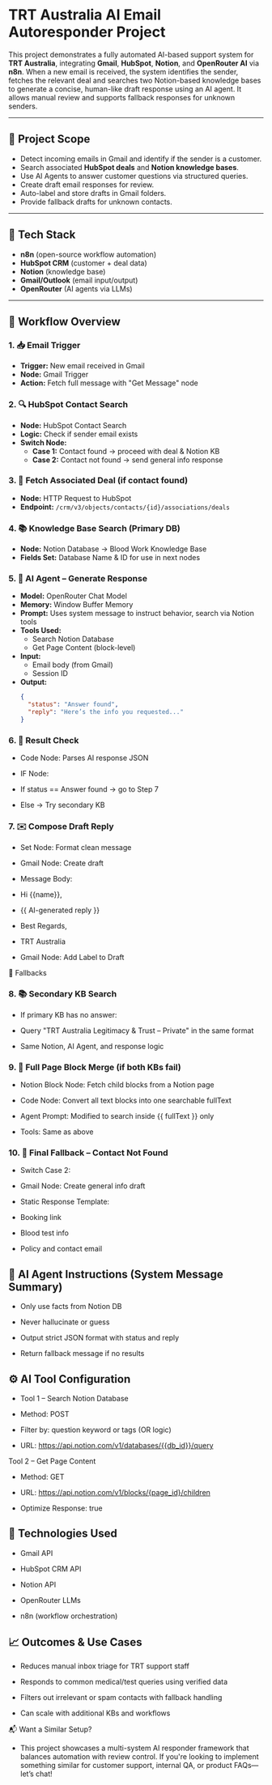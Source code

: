 # TRT Australia AI Email Autoresponder Project

This project demonstrates a fully automated AI-based support system for **TRT Australia**, integrating **Gmail**, **HubSpot**, **Notion**, and **OpenRouter AI** via **n8n**. When a new email is received, the system identifies the sender, fetches the relevant deal and searches two Notion-based knowledge bases to generate a concise, human-like draft response using an AI agent. It allows manual review and supports fallback responses for unknown senders.

---

## 🔧 Project Scope

- Detect incoming emails in Gmail and identify if the sender is a customer.
- Search associated **HubSpot deals** and **Notion knowledge bases**.
- Use AI Agents to answer customer questions via structured queries.
- Create draft email responses for review.
- Auto-label and store drafts in Gmail folders.
- Provide fallback drafts for unknown contacts.

---

## 🧩 Tech Stack

- **n8n** (open-source workflow automation)
- **HubSpot CRM** (customer + deal data)
- **Notion** (knowledge base)
- **Gmail/Outlook** (email input/output)
- **OpenRouter** (AI agents via LLMs)

---

## 🔁 Workflow Overview

### 1. 📥 Email Trigger
- **Trigger:** New email received in Gmail  
- **Node:** Gmail Trigger  
- **Action:** Fetch full message with "Get Message" node  

### 2. 🔍 HubSpot Contact Search
- **Node:** HubSpot Contact Search  
- **Logic:** Check if sender email exists  
- **Switch Node:**
  - **Case 1:** Contact found → proceed with deal & Notion KB  
  - **Case 2:** Contact not found → send general info response  

### 3. 🔗 Fetch Associated Deal (if contact found)
- **Node:** HTTP Request to HubSpot  
- **Endpoint:** `/crm/v3/objects/contacts/{id}/associations/deals`  

### 4. 📚 Knowledge Base Search (Primary DB)
- **Node:** Notion Database → Blood Work Knowledge Base  
- **Fields Set:** Database Name & ID for use in next nodes  

### 5. 🧠 AI Agent – Generate Response
- **Model:** OpenRouter Chat Model  
- **Memory:** Window Buffer Memory  
- **Prompt:** Uses system message to instruct behavior, search via Notion tools  
- **Tools Used:**
  - Search Notion Database  
  - Get Page Content (block-level)  
- **Input:**
  - Email body (from Gmail)  
  - Session ID  
- **Output:**
  ```json
  {
    "status": "Answer found",
    "reply": "Here’s the info you requested..."
  }
### 6. 🧪 Result Check
- Code Node: Parses AI response JSON

- IF Node:

- If status == Answer found → go to Step 7

- Else → Try secondary KB

### 7. ✉️ Compose Draft Reply
- Set Node: Format clean message

- Gmail Node: Create draft

- Message Body:

- Hi {{name}},

- {{ AI-generated reply }}

- Best Regards,  
- TRT Australia
- Gmail Node: Add Label to Draft

🔄 Fallbacks
### 8. 📚 Secondary KB Search
- If primary KB has no answer:

- Query "TRT Australia Legitimacy & Trust – Private" in the same format

- Same Notion, AI Agent, and response logic

### 9. 🧱 Full Page Block Merge (if both KBs fail)
- Notion Block Node: Fetch child blocks from a Notion page

- Code Node: Convert all text blocks into one searchable fullText

- Agent Prompt: Modified to search inside {{ fullText }} only

- Tools: Same as above

### 10. 🛑 Final Fallback – Contact Not Found
- Switch Case 2:

- Gmail Node: Create general info draft

- Static Response Template:

- Booking link

- Blood test info

- Policy and contact email

## 🧠 AI Agent Instructions (System Message Summary)
- Only use facts from Notion DB

- Never hallucinate or guess

- Output strict JSON format with status and reply

- Return fallback message if no results

## ⚙️ AI Tool Configuration
- Tool 1 – Search Notion Database
- Method: POST

- Filter by: question keyword or tags (OR logic)

- URL: https://api.notion.com/v1/databases/{{db_id}}/query

Tool 2 – Get Page Content
- Method: GET

- URL: https://api.notion.com/v1/blocks/{page_id}/children

- Optimize Response: true

## 🚀 Technologies Used
- Gmail API

- HubSpot CRM API

- Notion API

- OpenRouter LLMs

- n8n (workflow orchestration)

## 📈 Outcomes & Use Cases
- Reduces manual inbox triage for TRT support staff

- Responds to common medical/test queries using verified data

- Filters out irrelevant or spam contacts with fallback handling

- Can scale with additional KBs and workflows

📬 Want a Similar Setup?
- This project showcases a multi-system AI responder framework that balances automation with review control. If you're looking to implement something similar for customer support, internal QA, or product FAQs—let’s chat!
